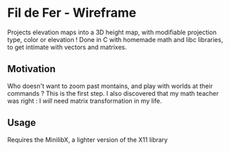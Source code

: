 # Fil de Fer - Wireframe

Projects elevation maps into a 3D height map, with modifiable projection type, color or elevation !
Done in C with homemade math and libc libraries, to get intimate with vectors and matrixes.

## Motivation

Who doesn't want to zoom past montains, and play with worlds at their commands ? This is the first step. 
I also discovered that my math teacher was right : I *will* need matrix transformation in my life.

## Usage

Requires the MinilibX, a lighter version of the X11 library 
